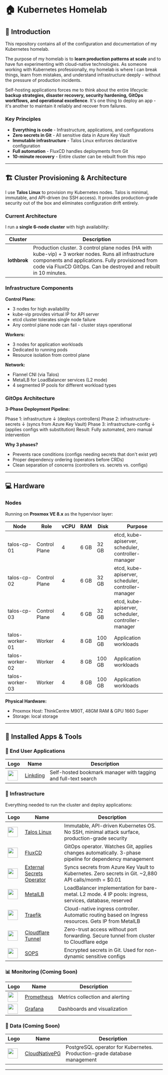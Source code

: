 # 🏠 Kubernetes Homelab

## 📖 Introduction

This repository contains all of the configuration and documentation of my Kubernetes homelab.

The purpose of my homelab is to **learn production patterns at scale** and to have fun experimenting with cloud-native technologies. As someone working with Kubernetes professionally, my homelab is where I can break things, learn from mistakes, and understand infrastructure deeply - without the pressure of production incidents.

Self-hosting applications forces me to think about the entire lifecycle: **backup strategies, disaster recovery, security hardening, GitOps workflows, and operational excellence**. It's one thing to deploy an app - it's another to maintain it reliably and recover from failures.

### Key Principles

- **Everything is code** - Infrastructure, applications, and configurations
- **Zero secrets in Git** - All sensitive data in Azure Key Vault
- **Immutable infrastructure** - Talos Linux enforces declarative configuration
- **Full automation** - FluxCD handles deployments from Git
- **10-minute recovery** - Entire cluster can be rebuilt from this repo

---

## 🏗️ Cluster Provisioning & Architecture

I use **Talos Linux** to provision my Kubernetes nodes. Talos is minimal, immutable, and API-driven (no SSH access). It provides production-grade security out of the box and eliminates configuration drift entirely.

### Current Architecture

I run a **single 6-node cluster** with high availability:

| **Cluster** | **Description** |
|-------------|-----------------|
| **lothbrok** | Production cluster. 3 control plane nodes (HA with kube-vip) + 3 worker nodes. Runs all infrastructure components and applications. Fully provisioned from code via FluxCD GitOps. Can be destroyed and rebuilt in 10 minutes. |

### Infrastructure Components

**Control Plane:**
- 3 nodes for high availability
- kube-vip provides virtual IP for API server
- etcd cluster tolerates single node failure
- Any control plane node can fail - cluster stays operational

**Workers:**
- 3 nodes for application workloads
- Dedicated to running pods
- Resource isolation from control plane

**Network:**
- Flannel CNI (via Talos)
- MetalLB for LoadBalancer services (L2 mode)
- 4 segmented IP pools for different workload types

### GitOps Architecture

**3-Phase Deployment Pipeline:**

Phase 1: infrastructure
↓ (deploys controllers)
Phase 2: infrastructure-secrets
↓ (syncs from Azure Key Vault)
Phase 3: infrastructure-config
↓ (applies configs with substitution)
Result: Fully automated, zero manual intervention

**Why 3 phases?**
- Prevents race conditions (configs needing secrets that don't exist yet)
- Proper dependency ordering (operators before CRDs)
- Clean separation of concerns (controllers vs. secrets vs. configs)

---

## 💻 Hardware

### Nodes

Running on **Proxmox VE 8.x** as the hypervisor layer:

| Node | Role | vCPU | RAM | Disk | Purpose |
|------|------|------|-----|------|---------|
| talos-cp-01 | Control Plane | 4 | 6 GB | 32 GB | etcd, kube-apiserver, scheduler, controller-manager |
| talos-cp-02 | Control Plane | 4 | 6 GB | 32 GB | etcd, kube-apiserver, scheduler, controller-manager |
| talos-cp-03 | Control Plane | 4 | 6 GB | 32 GB | etcd, kube-apiserver, scheduler, controller-manager |
| talos-worker-01 | Worker | 4 | 8 GB | 100 GB | Application workloads |
| talos-worker-02 | Worker | 4 | 8 GB | 100 GB | Application workloads |
| talos-worker-03 | Worker | 4 | 8 GB | 100 GB | Application workloads |

**Physical Hardware:**
- Proxmox Host: ThinkCentre M90T, 48GM RAM & GPU 1660 Super
- Storage: local storage

---

## 🚀 Installed Apps & Tools

### 📱 End User Applications

| Logo | Name | Description |
|------|------|-------------|
| <img width="32" src="https://avatars.githubusercontent.com/u/134059324"> | [Linkding](https://github.com/linkding-io/linkding) | Self-hosted bookmark manager with tagging and full-text search |

### 🔧 Infrastructure

Everything needed to run the cluster and deploy applications:

| Logo | Name | Description |
|------|------|-------------|
| <img width="32" src="https://avatars.githubusercontent.com/u/47601702"> | [Talos Linux](https://www.talos.dev/) | Immutable, API-driven Kubernetes OS. No SSH, minimal attack surface, production-grade security |
| <img width="32" src="https://avatars.githubusercontent.com/u/52158677"> | [FluxCD](https://fluxcd.io/) | GitOps operator. Watches Git, applies changes automatically. 3-phase pipeline for dependency management |
| <img width="32" src="https://external-secrets.io/latest/pictures/eso-logo-large.png"> | [External Secrets Operator](https://external-secrets.io/) | Syncs secrets from Azure Key Vault to Kubernetes. Zero secrets in Git. ~2,880 API calls/month = $0.01 |
| <img width="32" src="https://avatars.githubusercontent.com/u/60239468"> | [MetalLB](https://metallb.universe.tf/) | LoadBalancer implementation for bare-metal. L2 mode. 4 IP pools: ingress, services, database, reserved |
| <img width="32" src="https://avatars.githubusercontent.com/u/1412239"> | [Traefik](https://traefik.io/) | Cloud-native ingress controller. Automatic routing based on Ingress resources. Gets IP from MetalLB |
| <img width="32" src="https://avatars.githubusercontent.com/u/314135"> | [Cloudflare Tunnel](https://developers.cloudflare.com/cloudflare-one/connections/connect-apps/) | Zero-trust access without port forwarding. Secure tunnel from cluster to Cloudflare edge |
| <img width="32" src="https://avatars.githubusercontent.com/u/47602533"> | [SOPS](https://github.com/mozilla/sops) | Encrypted secrets in Git. Used for non-dynamic sensitive configs |

### 📊 Monitoring (Coming Soon)

| Logo | Name | Description |
|------|------|-------------|
| <img width="32" src="https://avatars.githubusercontent.com/u/3380462"> | [Prometheus](https://prometheus.io/) | Metrics collection and alerting |
| <img width="32" src="https://avatars.githubusercontent.com/u/7195757"> | [Grafana](https://grafana.com/) | Dashboards and visualization |

### 💾 Data (Coming Soon)

| Logo | Name | Description |
|------|------|-------------|
| <img width="32" src="https://avatars.githubusercontent.com/u/69524162"> | [CloudNativePG](https://cloudnative-pg.io/) | PostgreSQL operator for Kubernetes. Production-grade database management |

---
